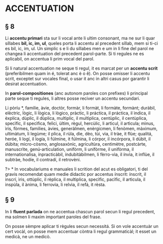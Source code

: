 # ACCENTUATION

## § 8

Li **accentu primari** sta sur li vocal ante li ultim consonant, ma ne sur li quar síllabes **bil, ic, im, ul**, queles porta li accentu al precedent síllab, mem si ti-ci es bil, ic, im, ul. Un simplic s e li du síllabes men e um in li fine del parol ne changea li accentuation del precedent parol-parte. Si ti regules ne es aplicabil, on accentua li prim vocal del parol.

Si li natural accentuation ne seque ti regul, it es marcat per un **accentu scrit** (preferibilmen quam in é, tolerat anc è o ê). On posse omisser li accentu scrit, exceptet sur vocales final, o usar it anc in altri casus por garantir li desirat accentuation.

In **parol-compositiones** (anc autonom paroles con prefixes) li principal parte seque ti regules, li altres posse reciver un accentu secundari.

Li pòríu *, familie, àvie, doctòr, formàr, li formàt, li formàte, formànt; duràbil, elèctric, lògic, li lògica, li lògico, pràctic, li práctíca, il práctica, il ìndica, il èxplica, dùplic, il dùplica, multìplic, il multìplica, centùplic, il centùplica, specìfic, il specìfica, felìci, ùltim, règul, hercùlic, li artìcul, il artìcula; mìnus, ìris, fòrmes, families, àvies, generàlmen, enèrgicmen, li fenòmen, màximum, ultimàtum, li legùme; il plìca, il rùla, dìe, dèo, tùi, vìa, il tràe, it flùe; qualitá, heróe, li logí, il logía, li fúlmine, it fúlmina, li córpor, il incórpora, li dúbit, il dúbita; micro-còsmo, anglosaxònic, agricultùra, centimètre, postcàrte, manuscrìte, genú-articulation, unifòrm, li unifòrme, il unifòrma, il internationalìsa, ínpracticàbil, índubitàbilmen, li fèrro-vìa, il ínvìa, it inflùe, il subtràe, hodíe, il contradí, il retrovèni.

?> * In vocabulariums e manuales li scrition del acut es obligatori, ti del gravis recomendat quam medie didactic por accentus ínscrit: ínscrit, il inscrí, ìris, ottùplic, il rèplica, il multìplica, specìfic, pacìfic, il artìcula, il inspùla, il ànima, li ferrovìa, li relvìa, il refá, it rèsta.

## § 9

In li **fluent parlada** on ne accentua chascun parol secun li regul precedent, ma solmen li maxim important paroles del frase.

On posse sèmpre aplicar ti règules secun necessitá. Si on vole accentuàr un cert vocàl, on posse mem accentuar còntra li regul grammaticàl; it esset un medicà, ne un medicò.
